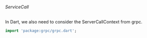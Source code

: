 
###### ServiceCall
In Dart, we also need to consider the ServerCallContext from grpc.

```dart
import 'package:grpc/grpc.dart';
```
